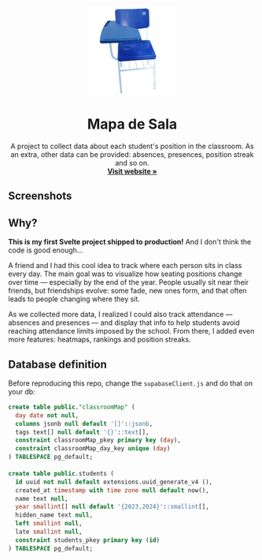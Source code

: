 <p align="center">
  <img src="./static/apple-touch-icon.png" alt="Mapa de Sala Logo" />
  <h1 align="center">
    Mapa de Sala
  </h1>

  <p align="center">
    A project to collect data about each student's position in the classroom. As an extra, other data can be provided: absences, presences, position streak and so on.
    <br />
    <a href="https://mapadesala.enzon19.com"><strong>Visit website »</strong></a>
    <br />
  </p>

</p>

## Screenshots

## Why?

**This is my first Svelte project shipped to production!** And I don't think the code is good enough...

A friend and I had this cool idea to track where each person sits in class every day. The main goal was to visualize how seating positions change over time — especially by the end of the year. People usually sit near their friends, but friendships evolve: some fade, new ones form, and that often leads to people changing where they sit.

As we collected more data, I realized I could also track attendance — absences and presences — and display that info to help students avoid reaching attendance limits imposed by the school. From there, I added even more features: heatmaps, rankings and position streaks.

## Database definition
Before reproducing this repo, change the `supabaseClient.js` and do that on your db:

```sql
create table public."classroomMap" (
  day date not null,
  columns jsonb null default '[]'::jsonb,
  tags text[] null default '{}'::text[],
  constraint classroomMap_pkey primary key (day),
  constraint classroomMap_day_key unique (day)
) TABLESPACE pg_default;

create table public.students (
  id uuid not null default extensions.uuid_generate_v4 (),
  created_at timestamp with time zone null default now(),
  name text null,
  year smallint[] null default '{2023,2024}'::smallint[],
  hidden_name text null,
  left smallint null,
  late smallint null,
  constraint students_pkey primary key (id)
) TABLESPACE pg_default;
``` 